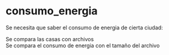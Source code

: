 # consumo_energia 
Se necesita que saber el consumo de energia de cierta ciudad:

Se compara las casas con archivos
<br/>
Se compara el consumo de energia con el tamaño del archivo
